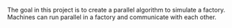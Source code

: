 The goal in this project is to create a parallel algorithm to simulate a factory. Machines can
run parallel in a factory and communicate with each other.

